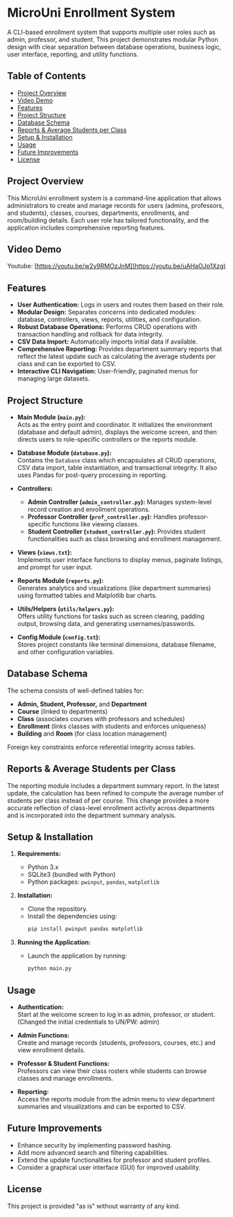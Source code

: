 # MicroUni Enrollment System

A CLI-based enrollment system that supports multiple user roles such as admin, professor, and student. This project demonstrates modular Python design with clear separation between database operations, business logic, user interface, reporting, and utility functions.
## Table of Contents
- [Project Overview](#project-overview)
- [Video Demo](#video-demo)
- [Features](#features)
- [Project Structure](#project-structure)
- [Database Schema](#database-schema)
- [Reports & Average Students per Class](#reports--average-students-per-class)
- [Setup & Installation](#setup--installation)
- [Usage](#usage)
- [Future Improvements](#future-improvements)
- [License](#license)

## Project Overview

This MicroUni enrollment system is a command-line application that allows administrators to create and manage records for users (admins, professors, and students), classes, courses, departments, enrollments, and room/building details. Each user role has tailored functionality, and the application includes comprehensive reporting features.

## Video Demo
Youtube: [https://youtu.be/w2y9RMOzJnM](https://youtu.be/uAHaOJp1Xzg)

## Features

- **User Authentication:** Logs in users and routes them based on their role.
- **Modular Design:** Separates concerns into dedicated modules: database, controllers, views, reports, utilities, and configuration.
- **Robust Database Operations:** Performs CRUD operations with transaction handling and rollback for data integrity.
- **CSV Data Import:** Automatically imports initial data if available.
- **Comprehensive Reporting:** Provides department summary reports that reflect the latest update such as calculating the average students per class and can be exported to CSV.
- **Interactive CLI Navigation:** User-friendly, paginated menus for managing large datasets.

## Project Structure

- **Main Module (`main.py`):**  
  Acts as the entry point and coordinator. It initializes the environment (database and default admin), displays the welcome screen, and then directs users to role-specific controllers or the reports module.

- **Database Module (`database.py`):**  
  Contains the `Database` class which encapsulates all CRUD operations, CSV data import, table instantiation, and transactional integrity. It also uses Pandas for post-query processing in reporting.

- **Controllers:**  
  - **Admin Controller (`admin_controller.py`):** Manages system-level record creation and enrollment operations.  
  - **Professor Controller (`prof_controller.py`):** Handles professor-specific functions like viewing classes.
  - **Student Controller (`student_controller.py`):** Provides student functionalities such as class browsing and enrollment management.

- **Views (`views.txt`):**  
  Implements user interface functions to display menus, paginate listings, and prompt for user input.

- **Reports Module (`reports.py`):**  
  Generates analytics and visualizations (like department summaries) using formatted tables and Matplotlib bar charts.

- **Utils/Helpers (`utils/helpers.py`):**  
  Offers utility functions for tasks such as screen clearing, padding output, browsing data, and generating usernames/passwords.

- **Config Module (`config.txt`):**  
  Stores project constants like terminal dimensions, database filename, and other configuration variables.

## Database Schema

The schema consists of well-defined tables for:
- **Admin, Student, Professor,** and **Department**
- **Course** (linked to departments)
- **Class** (associates courses with professors and schedules)
- **Enrollment** (links classes with students and enforces uniqueness)
- **Building** and **Room** (for class location management)

Foreign key constraints enforce referential integrity across tables.

## Reports & Average Students per Class

The reporting module includes a department summary report. In the latest update, the calculation has been refined to compute the average number of students per class instead of per course. This change provides a more accurate reflection of class-level enrollment activity across departments and is incorporated into the department summary analysis.

## Setup & Installation

1. **Requirements:**
   - Python 3.x
   - SQLite3 (bundled with Python)
   - Python packages: `pwinput`, `pandas`, `matplotlib`

2. **Installation:**
   - Clone the repository.
   - Install the dependencies using:
     ```bash
     pip install pwinput pandas matplotlib
     ```

3. **Running the Application:**
   - Launch the application by running:
     ```bash
     python main.py
     ```

## Usage

- **Authentication:**  
  Start at the welcome screen to log in as admin, professor, or student. (Changed the initial credentials to UN/PW: admin)
  
- **Admin Functions:**  
  Create and manage records (students, professors, courses, etc.) and view enrollment details.
  
- **Professor & Student Functions:**  
  Professors can view their class rosters while students can browse classes and manage enrollments.
  
- **Reporting:**  
  Access the reports module from the admin menu to view department summaries and visualizations and can be exported to CSV.

## Future Improvements

- Enhance security by implementing password hashing.
- Add more advanced search and filtering capabilities.
- Extend the update functionalities for professor and student profiles.
- Consider a graphical user interface (GUI) for improved usability.

## License

This project is provided "as is" without warranty of any kind.
